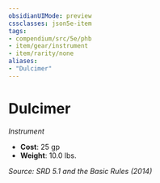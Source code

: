 ```yaml
---
obsidianUIMode: preview
cssclasses: json5e-item
tags:
- compendium/src/5e/phb
- item/gear/instrument
- item/rarity/none
aliases: 
- "Dulcimer"
---
```

# Dulcimer
*Instrument*  

- **Cost**: 25 gp
- **Weight**: 10.0 lbs.

*Source: SRD 5.1 and the Basic Rules (2014)*